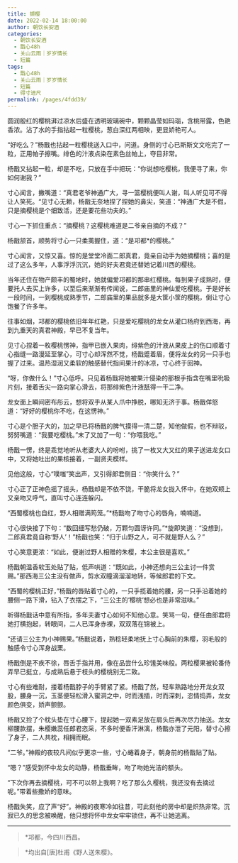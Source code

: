 ```yaml
---
title: 撷樱
date: 2022-02-14 18:00:00
author: 朝饮长安酒
categories: 
  - 朝饮长安酒
  - 戬心48h
  - 关山云雨｜岁岁情长
  - 短篇
tags: 
  - 戬心48h
  - 关山云雨｜岁岁情长
  - 短篇
  - 得寸进尺
permalink: /pages/4fdd39/
---
```


圆润殷红的樱桃湃过凉水后盛在透明玻璃碗中，颗颗晶莹如玛瑙，含桃带露，色艳香浓。沾了水的手指拈起一粒樱桃，葱白深红两相映，更显娇艳可人。<!-- more -->

“好吃么？”杨戬也拈起一粒樱桃送入口中，问道。身侧的寸心已斯斯文文吃完了一粒，正用帕子擦嘴。绯色的汁液点染在素色丝帕上，夺目非常。

杨戬又拈起一粒，却是不吃，只放在手中把玩：“你说想吃樱桃，我便寻了来，你如何谢我？”

寸心闻言，撇嘴道：“真君老爷神通广大，寻一篮樱桃便叫人谢，叫人听见可不得让人笑死。“见寸心无赖，杨戬无奈地捏了捏她的鼻尖，笑道：“神通广大是不假，只是摘樱桃是个细致活，还是要花些功夫的。”

寸心一下抓住重点：“摘樱桃？这樱桃难道是二爷亲自摘的不成？”

杨戬颔首，顺势将寸心一只柔荑握住，道：“是邛都*的樱桃。”

寸心闻言，又惊又喜。惊的是堂堂冷面二郎真君，竟亲自动手为她摘樱桃；喜的是过了这么多年，人事浮浮沉沉，她的好夫君竟还替她记着川西的樱桃。

当年还住在物产颇丰的蜀地时，她就偏爱邛都的那串红樱桃。每到果子成熟时，便要托人去买上许多，以至后来渐渐有传闻说，二郎庙里的神仙爱吃樱桃。于是好长一段时间，一到樱桃成熟季节，二郎庙里的果品就多是大筐小筐的樱桃，倒让寸心饱餐了许多年。

往事如烟，邛都的樱桃依旧年年红艳，只是爱吃樱桃的龙女从灌口杨府到西海，再到九重天的真君神殿，早已不复当年。

见寸心捏着一枚樱桃愣神，指甲已嵌入果肉，绯紫色的汁液从果皮上的伤口顺着寸心指缝一路漫延至掌心，可寸心却浑然不觉，杨戬蹙着眉，便将龙女的另一只手也握了过来。温热湿润又柔软的触感替代指间果汁的冰凉，寸心终于回神。

“呀，你做什么！”寸心低呼。只见着杨戬将她被果汁侵染的那根手指含在嘴里吮吸片刻，接着舌尖一路向掌心滑去，将那绯紫色汁液舐得一干二净。

龙女面上瞬间密布彤云，想将双手从某人爪中挣脱，哪知无济于事。杨戬佯怒道：“好好的樱桃你不吃，在这愣神。”

寸心是个胆子大的，加之早已将杨戬的脾气摸得一清二楚，知他做假，也不辩驳，努努嘴道：“我要吃樱桃。”末了又加了一句：“你喂我吃。”

杨戬一愣，终是乖觉地听从老婆大人的吩咐，挑了一枚又大又红的果子送进龙女口中，又将她吐出的果核接着，一副贤夫模样。

见他这般，寸心“噗嗤”笑出声，又引得郎君侧目：“你笑什么？”

寸心正了正神色摇了摇头，杨戬却是不依不饶，干脆将龙女拢入怀中，在她双颊上又亲吻又呼气，直叫寸心连连躲闪。

“西蜀樱桃也自红，野人相赠满筠笼。”*杨戬吻了吻寸心的唇角，喃喃道。

寸心很快接了下句：“数回细写愁仍破，万颗匀圆讶许同。”*旋即笑道：“没想到，二郎真君竟自称‘野人’！”杨戬也笑：“归于山野之人，可不就是野人么？”

寸心笑意更浓：“如此，便谢过野人相赠的朱樱，本公主很是喜欢。”

杨戬朝温香软玉处贴了贴，低声哄道：“既如此，小神还想向三公主讨一件赏赐。”那西海三公主没有做声，剪水双瞳滴溜溜地转，等候郎君的下文。

“西蜀的樱桃正好，”杨戬的唇贴着寸心的，一只手揽着她的腰，另一只手沿着她的腰侧一路下滑，钻入了衣摆之下，“三公主的‘樱桃‘想必也是非常滋味。”

听得杨戬话中意有所指，多年夫妻寸心如何不知他心意。笑骂一句，便任由郎君将她打横抱起，转眼间，二人已浑身赤裸，双双落在锦被上。

“还请三公主为小神赐果。”杨戬说着，熟稔轻柔地抚上寸心胸前的朱樱，羽毛般的触感令寸心浑身战栗。

杨戬倒是不疾不徐，唇舌手指并用，像在品尝什么珍馐美味般。两粒樱果被轮番侍弄早已挺立，与成熟后悬于枝头的樱桃别无二致。

寸心有些难耐，搂着杨戬脖子的手臂紧了紧。杨戬了然，轻车熟路地分开龙女双股，腰身一沉，玉茎便轻松滑入蜜洞之中，时而浅插，时而深刺，恣情捣弄，龙女颜色俱变，娇声颤颤。

杨戬又捡了个枕头垫在寸心腰下，提起她一双素足放在肩头后再次尽力抽送。龙女柳腰款摆，朱樱嫩蕊任郎君恣采，不多时便香汗淋漓，杨戬亦泄了元阳，替寸心擦了身子，二人共枕，相拥而眠。

“二爷。”神殿的夜较凡间似乎更凉一些，寸心蜷着身子，朝身前的杨戬贴了贴。

“嗯？”感受到怀中龙女的动静，杨戬垂眸，吻了吻她光洁的额头。

“下次你再去摘樱桃，可不可以带上我啊？吃了那么久樱桃，我还没有去摘过呢。”带着些撒娇的意味。

杨戬失笑，应了声“好”。神殿的夜寒冷如往昔，可此刻他的房中却是炽热非常。沉寂已久的思念被唤醒，他只想将怀中龙女牢牢锁住，再不让她逃离。

---

> *邛都，今四川西昌。

> *均出自[唐]杜甫《野人送朱樱》。
